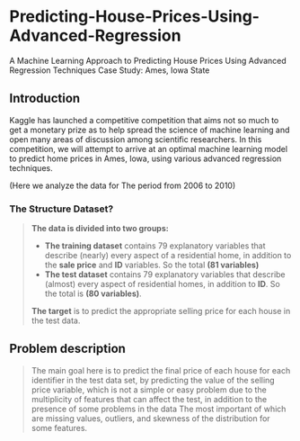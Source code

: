 # Predicting-House-Prices-Using-Advanced-Regression
A Machine Learning Approach to Predicting House Prices Using Advanced Regression Techniques Case Study: Ames, Iowa State

## Introduction
  
Kaggle has launched a competitive competition that aims not so much to get a monetary prize as to help spread the science of machine learning and open many areas of discussion among scientific researchers.
In this competition, we will attempt to arrive at an optimal machine learning model to predict home prices in Ames, Iowa, using various advanced regression techniques.

(Here we analyze the data for The period from 2006 to 2010)

### The Structure Dataset?

> **The data is divided into two groups:**
> - **The training dataset** contains 79 explanatory variables that describe (nearly) every aspect of a residential home, in addition to the **sale price** and **ID** variables. So the total **(81 variables)**
> - **The test dataset** contains 79 explanatory variables that describe (almost) every aspect of residential homes, in addition to **ID**. So the total is **(80 variables)**.
>
> **The target** is to predict the appropriate selling price for each house in the test data.

## Problem description
> The main goal here is to predict the final price of each house for each identifier in the test data set, by predicting the value of the selling price variable, which is not a simple or easy problem due to the multiplicity of features that can affect the test, in addition to the presence of some problems in the data The most important of which are missing values, outliers, and skewness of the distribution for some features.
